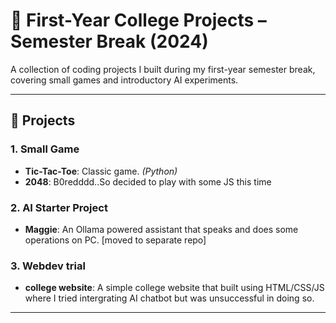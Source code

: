 # 🚀 **First-Year College Projects** – Semester Break (2024)

A collection of coding projects I built during my first-year semester break, covering small games and introductory AI experiments.

---

## 📂 **Projects**

### 1. **Small Game**
- **Tic-Tac-Toe**: Classic game. *(Python)*
- **2048**: B0redddd..So decided to play with some JS this time


### 2. **AI Starter Project**
- **Maggie**: An Ollama powered assistant that speaks and does some operations on PC. [moved to separate repo]

### 3. **Webdev trial**
- **college website**: A simple college website that built using HTML/CSS/JS where I tried intergrating AI chatbot but was unsuccessful in doing so. 

---





